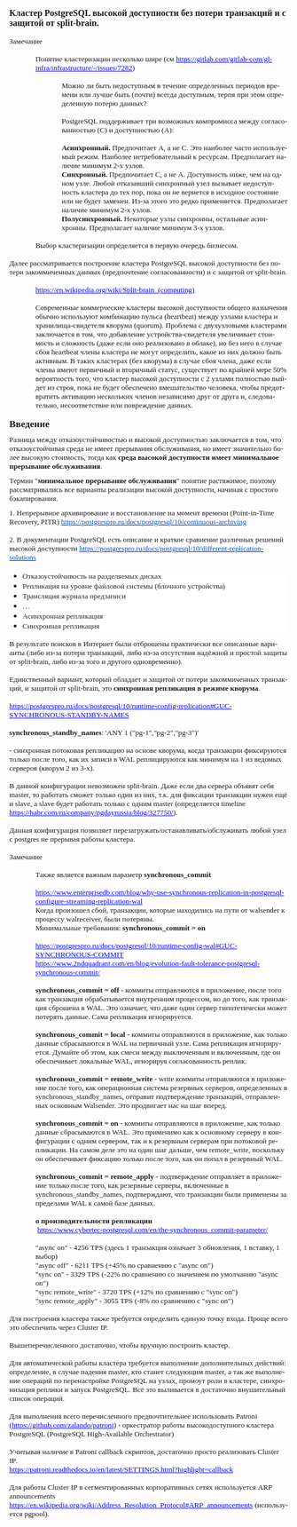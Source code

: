 <html xmlns:o="urn:schemas-microsoft-com:office:office"
xmlns:w="urn:schemas-microsoft-com:office:word"
xmlns="http://www.w3.org/TR/REC-html40">

<head>
<meta http-equiv=Content-Type content="text/html; charset=windows-1251">
<meta name=ProgId content=Word.Document>
<meta name=Generator content="Microsoft Word 11">
<meta name=Originator content="Microsoft Word 11">
<link rel=File-List
href="PostgreSQL%20-%20кластер%20высокой%20доступности.files/filelist.xml">
<title>Введение</title>
<!--[if gte mso 9]><xml>
 <o:DocumentProperties>
  <o:Author>Visitor</o:Author>
  <o:LastAuthor>Visitor</o:LastAuthor>
  <o:Revision>2</o:Revision>
  <o:TotalTime>206</o:TotalTime>
  <o:Created>2022-02-06T11:20:00Z</o:Created>
  <o:LastSaved>2022-02-06T11:20:00Z</o:LastSaved>
  <o:Pages>1</o:Pages>
  <o:Words>1331</o:Words>
  <o:Characters>7591</o:Characters>
  <o:Company>Home</o:Company>
  <o:Lines>63</o:Lines>
  <o:Paragraphs>17</o:Paragraphs>
  <o:CharactersWithSpaces>8905</o:CharactersWithSpaces>
  <o:Version>11.9999</o:Version>
 </o:DocumentProperties>
</xml><![endif]--><!--[if gte mso 9]><xml>
 <w:WordDocument>
  <w:PunctuationKerning/>
  <w:ValidateAgainstSchemas/>
  <w:SaveIfXMLInvalid>false</w:SaveIfXMLInvalid>
  <w:IgnoreMixedContent>false</w:IgnoreMixedContent>
  <w:AlwaysShowPlaceholderText>false</w:AlwaysShowPlaceholderText>
  <w:Compatibility>
   <w:BreakWrappedTables/>
   <w:SnapToGridInCell/>
   <w:WrapTextWithPunct/>
   <w:UseAsianBreakRules/>
   <w:DontGrowAutofit/>
  </w:Compatibility>
  <w:BrowserLevel>MicrosoftInternetExplorer4</w:BrowserLevel>
 </w:WordDocument>
</xml><![endif]--><!--[if gte mso 9]><xml>
 <w:LatentStyles DefLockedState="false" LatentStyleCount="156">
 </w:LatentStyles>
</xml><![endif]-->
<style>
<!--
 /* Font Definitions */
 @font-face
	{font-family:Wingdings;
	panose-1:5 0 0 0 0 0 0 0 0 0;
	mso-font-charset:2;
	mso-generic-font-family:auto;
	mso-font-pitch:variable;
	mso-font-signature:0 268435456 0 0 -2147483648 0;}
@font-face
	{font-family:Calibri;
	panose-1:2 15 5 2 2 2 4 3 2 4;
	mso-font-charset:204;
	mso-generic-font-family:swiss;
	mso-font-pitch:variable;
	mso-font-signature:-469745921 -1073732485 9 0 511 0;}
 /* Style Definitions */
 p.MsoNormal, li.MsoNormal, div.MsoNormal
	{mso-style-parent:"";
	margin:0cm;
	margin-bottom:.0001pt;
	mso-pagination:widow-orphan;
	font-size:12.0pt;
	font-family:"Times New Roman";
	mso-fareast-font-family:"Times New Roman";}
a:link, span.MsoHyperlink
	{color:blue;
	text-decoration:underline;
	text-underline:single;}
a:visited, span.MsoHyperlinkFollowed
	{color:purple;
	text-decoration:underline;
	text-underline:single;}
p
	{mso-margin-top-alt:auto;
	margin-right:0cm;
	mso-margin-bottom-alt:auto;
	margin-left:0cm;
	mso-pagination:widow-orphan;
	font-size:12.0pt;
	font-family:"Times New Roman";
	mso-fareast-font-family:"Times New Roman";}
span.term
	{mso-style-name:term;}
@page Section1
	{size:595.3pt 841.9pt;
	margin:2.0cm 42.55pt 2.0cm 42.55pt;
	mso-header-margin:35.45pt;
	mso-footer-margin:35.45pt;
	mso-paper-source:0;}
div.Section1
	{page:Section1;}
 /* List Definitions */
 @list l0
	{mso-list-id:441875705;
	mso-list-template-ids:-884460392;}
@list l0:level1
	{mso-level-number-format:bullet;
	mso-level-text:\F0B7;
	mso-level-tab-stop:36.0pt;
	mso-level-number-position:left;
	text-indent:-18.0pt;
	mso-ansi-font-size:10.0pt;
	font-family:Symbol;}
@list l0:level2
	{mso-level-number-format:bullet;
	mso-level-text:o;
	mso-level-tab-stop:72.0pt;
	mso-level-number-position:left;
	text-indent:-18.0pt;
	mso-ansi-font-size:10.0pt;
	font-family:"Courier New";
	mso-bidi-font-family:"Times New Roman";}
@list l1
	{mso-list-id:1472942653;
	mso-list-type:hybrid;
	mso-list-template-ids:2074783640 68747265 68747267 68747269 68747265 68747267 68747269 68747265 68747267 68747269;}
@list l1:level1
	{mso-level-number-format:bullet;
	mso-level-text:\F0B7;
	mso-level-tab-stop:36.0pt;
	mso-level-number-position:left;
	text-indent:-18.0pt;
	font-family:Symbol;}
ol
	{margin-bottom:0cm;}
ul
	{margin-bottom:0cm;}
-->
</style>
<!--[if gte mso 10]>
<style>
 /* Style Definitions */
 table.MsoNormalTable
	{mso-style-name:"Обычная таблица";
	mso-tstyle-rowband-size:0;
	mso-tstyle-colband-size:0;
	mso-style-noshow:yes;
	mso-style-parent:"";
	mso-padding-alt:0cm 5.4pt 0cm 5.4pt;
	mso-para-margin:0cm;
	mso-para-margin-bottom:.0001pt;
	mso-pagination:widow-orphan;
	font-size:10.0pt;
	font-family:"Times New Roman";
	mso-ansi-language:#0400;
	mso-fareast-language:#0400;
	mso-bidi-language:#0400;}
</style>
<![endif]-->
</head>

<body lang=RU link=blue vlink=purple style='tab-interval:35.4pt'>

<div class=Section1>

<p class=MsoNormal><b style='mso-bidi-font-weight:normal'><span
style='mso-bidi-font-size:10.0pt;font-family:Calibri'>Кластер PostgreSQL
высокой доступности без потери транзакций и с защитой от split-brain.<o:p></o:p></span></b></p>

<p class=MsoNormal><span style='font-size:10.0pt;font-family:Calibri'><o:p>&nbsp;</o:p></span></p>

<p class=MsoNormal><span style='font-size:10.0pt;font-family:Calibri'>Замечание<o:p></o:p></span></p>

<p class=MsoNormal style='margin-left:35.4pt'><span style='font-size:10.0pt;
font-family:Calibri'><o:p>&nbsp;</o:p></span></p>

<p class=MsoNormal style='margin-left:35.4pt'><span style='font-size:10.0pt;
font-family:Calibri'>Понятие кластеризации несколько шире (см <a
href="https://gitlab.com/gitlab-com/gl-infra/infrastructure/-/issues/7282">https://gitlab.com/gitlab-com/gl-infra/infrastructure/-/issues/7282</a>)</span><span
lang=EN-US style='font-size:10.0pt;font-family:Calibri;mso-ansi-language:EN-US'><o:p></o:p></span></p>

<p class=MsoNormal style='margin-left:35.4pt'><span lang=EN-US
style='font-size:10.0pt;font-family:Calibri;mso-ansi-language:EN-US'><o:p>&nbsp;</o:p></span></p>

<p class=MsoNormal style='margin-left:70.8pt'><span style='font-size:10.0pt;
font-family:Calibri'>Можно ли быть недоступным в течение определенных периодов
времени или лучше быть (почти) всегда доступным, терпя при этом определенную
потерю данных?<o:p></o:p></span></p>

<p class=MsoNormal style='margin-left:70.8pt'><span style='font-size:10.0pt;
font-family:Calibri'><o:p>&nbsp;</o:p></span></p>

<p class=MsoNormal style='margin-left:70.8pt'><span style='font-size:10.0pt;
font-family:Calibri'>PostgreSQL поддерживает три возможных компромисса между
согласованностью (C) и доступностью (A):<o:p></o:p></span></p>

<p class=MsoNormal style='margin-left:70.8pt'><span style='font-size:10.0pt;
font-family:Calibri'><o:p>&nbsp;</o:p></span></p>

<p class=MsoNormal style='margin-left:70.8pt'><b style='mso-bidi-font-weight:
normal'><span style='font-size:10.0pt;font-family:Calibri'>Асинхронный.</span></b><span
style='font-size:10.0pt;font-family:Calibri'> Предпочитает </span><span
lang=EN-US style='font-size:10.0pt;font-family:Calibri;mso-ansi-language:EN-US'>A</span><span
style='font-size:10.0pt;font-family:Calibri'>, а не </span><span lang=EN-US
style='font-size:10.0pt;font-family:Calibri;mso-ansi-language:EN-US'>C</span><span
style='font-size:10.0pt;font-family:Calibri'>. Это наиболее часто используемый
режим. Наиболее нетребовательный к ресурсам. Предполагает наличие минимум 2-х
узлов.<o:p></o:p></span></p>

<p class=MsoNormal style='margin-left:70.8pt'><b style='mso-bidi-font-weight:
normal'><span style='font-size:10.0pt;font-family:Calibri'>Синхронный.</span></b><span
style='font-size:10.0pt;font-family:Calibri'> Предпочитает </span><span
lang=EN-US style='font-size:10.0pt;font-family:Calibri;mso-ansi-language:EN-US'>C</span><span
style='font-size:10.0pt;font-family:Calibri'>, а не </span><span lang=EN-US
style='font-size:10.0pt;font-family:Calibri;mso-ansi-language:EN-US'>A</span><span
style='font-size:10.0pt;font-family:Calibri'>. Доступность ниже, чем на одном узле.
Любой отказавший синхронный узел вызывает недоступность кластера до тех пор,
пока он не вернется в исходное состояние или не будет заменен. Из-за этого это
редко применяется. Предполагает наличие минимум 2-х узлов.<o:p></o:p></span></p>

<p class=MsoNormal style='margin-left:70.8pt'><b style='mso-bidi-font-weight:
normal'><span style='font-size:10.0pt;font-family:Calibri'>Полусинхронный.</span></b><span
style='font-size:10.0pt;font-family:Calibri'> Некоторые узлы синхронны,
остальные асинхронны. Предполагает наличие минимум 3-х узлов.<o:p></o:p></span></p>

<p class=MsoNormal style='margin-left:35.4pt'><span style='font-size:10.0pt;
font-family:Calibri'><o:p>&nbsp;</o:p></span></p>

<p class=MsoNormal style='margin-left:35.4pt'><span style='font-size:10.0pt;
font-family:Calibri'>Выбор кластеризации определяется в первую очередь
бизнесом.<o:p></o:p></span></p>

<p class=MsoNormal style='margin-left:35.4pt'><span style='font-size:10.0pt;
font-family:Calibri'><o:p>&nbsp;</o:p></span></p>

<p class=MsoNormal><span style='font-size:10.0pt;font-family:Calibri'>Далее
рассматривается построение кластера PostgreSQL высокой доступности без потери
закоммиченных данных (предпочтение согласованности) и с защитой от split-brain.<o:p></o:p></span></p>

<p class=MsoNormal><span style='font-size:10.0pt;font-family:Calibri'><o:p>&nbsp;</o:p></span></p>

<p class=MsoNormal style='margin-left:35.4pt'><span lang=EN-US
style='font-size:10.0pt;font-family:Calibri;mso-ansi-language:EN-US'><a
href="https://en.wikipedia.org/wiki/Split-brain_(computing)">https://en.wikipedia.org/wiki/Split-brain_(computing)</a><o:p></o:p></span></p>

<p class=MsoNormal style='margin-left:35.4pt'><span lang=EN-US
style='font-size:10.0pt;font-family:Calibri;mso-ansi-language:EN-US'><o:p>&nbsp;</o:p></span></p>

<p class=MsoNormal style='margin-left:35.4pt'><span style='font-size:10.0pt;
font-family:Calibri'>Современные коммерческие кластеры высокой доступности
общего назначения обычно используют комбинацию пульса (heartbeat) между узлами
кластера и хранилища-свидетеля кворума (</span><span lang=EN-US
style='font-size:10.0pt;font-family:Calibri;mso-ansi-language:EN-US'>quorum</span><span
style='font-size:10.0pt;font-family:Calibri'>). Проблема с двухузловыми
кластерами заключается в том, что добавление устройства-свидетеля увеличивает
стоимость и сложность (даже если оно реализовано в облаке), но без него в
случае сбоя heartbeat члены кластера не могут определить, какое из них должно
быть активным. В таких кластерах (без кворума) в случае сбоя члена, даже если
члены имеют первичный и вторичный статус, существует по крайней мере 50%
вероятность того, что кластер высокой доступности с 2 узлами полностью выйдет
из строя, пока не будет обеспечено вмешательство человека, чтобы предотвратить
активацию нескольких членов независимо друг от друга и, следовательно, несоответствие
или повреждение данных.<o:p></o:p></span></p>

<p class=MsoNormal><span style='font-size:10.0pt;font-family:Calibri'><o:p>&nbsp;</o:p></span></p>

<p class=MsoNormal><b style='mso-bidi-font-weight:normal'><span
style='font-size:13.0pt;mso-bidi-font-size:10.0pt;font-family:Calibri'>Введение<o:p></o:p></span></b></p>

<p style='margin-top:7.5pt;margin-right:0cm;margin-bottom:0cm;margin-left:0cm;
margin-bottom:.0001pt'><span style='font-size:10.0pt;font-family:Calibri'>Разница
между отказоустойчивостью и высокой доступностью заключается в том, что
отказоустойчивая среда не имеет прерывания обслуживания, но имеет значительно
более высокую стоимость, тогда как&nbsp;<strong><span style='font-family:Calibri'>среда
высокой доступности имеет минимальное прерывание обслуживания</span></strong>.<o:p></o:p></span></p>

<p style='margin-top:7.5pt;margin-right:0cm;margin-bottom:0cm;margin-left:0cm;
margin-bottom:.0001pt'><span style='font-size:10.0pt;font-family:Calibri'>Термин
&quot;<strong><span style='font-family:Calibri'>минимальное прерывание
обслуживания</span></strong>&quot; понятие растяжимое, поэтому рассматривались
все варианты реализации высокой доступности, начиная с простого бэкапирования.<o:p></o:p></span></p>

<p style='margin-top:7.5pt;margin-right:0cm;margin-bottom:0cm;margin-left:0cm;
margin-bottom:.0001pt'><span style='font-size:10.0pt;font-family:Calibri'>1.&nbsp;Непрерывное
архивирование и восстановление на момент времени (Point-in-Time Recovery,
PITR)&nbsp;<a
href="https://postgrespro.ru/docs/postgresql/10/continuous-archiving"><span
style='color:#0052CC'>https://postgrespro.ru/docs/postgresql/10/continuous-archiving</span></a><o:p></o:p></span></p>

<p class=MsoNormal><span style='font-size:10.0pt;font-family:Calibri'><o:p>&nbsp;</o:p></span></p>

<p class=MsoNormal><span style='font-size:10.0pt;font-family:Calibri'>2.&nbsp;В
документации PostgreSQL есть описание и краткое сравнение&nbsp;различных
решений высокой доступности&nbsp;<a
href="https://postgrespro.ru/docs/postgresql/10/different-replication-solutions"><span
style='color:#0052CC'>https://postgrespro.ru/docs/postgresql/10/different-replication-solutions</span></a><o:p></o:p></span></p>

<p class=MsoNormal><span style='font-size:10.0pt;font-family:Calibri'><o:p>&nbsp;</o:p></span></p>

<ul style='margin-top:0cm' type=disc>
 <li class=MsoNormal style='color:#212529;mso-list:l1 level1 lfo2;tab-stops:
     list 36.0pt;background:white'><span class=term><span style='font-size:
     10.0pt;font-family:Calibri'>Отказоустойчивость на разделяемых дисках</span></span><span
     style='font-size:10.0pt;font-family:Calibri'><o:p></o:p></span></li>
 <li class=MsoNormal style='color:#212529;mso-list:l1 level1 lfo2;tab-stops:
     list 36.0pt;background:white'><span class=term><span style='font-size:
     10.0pt;font-family:Calibri'>Репликация на уровне файловой системы (блочного
     устройства)</span></span><span style='font-size:10.0pt;font-family:Calibri'><o:p></o:p></span></li>
 <li class=MsoNormal style='color:#212529;mso-list:l1 level1 lfo2;tab-stops:
     list 36.0pt;background:white'><span class=term><span style='font-size:
     10.0pt;font-family:Calibri'>Трансляция</span></span><span class=term><span
     style='font-size:10.0pt;font-family:Calibri;mso-ansi-language:EN-US'> </span></span><span
     class=term><span style='font-size:10.0pt;font-family:Calibri'>журнала</span></span><span
     class=term><span style='font-size:10.0pt;font-family:Calibri;mso-ansi-language:
     EN-US'> </span></span><span class=term><span style='font-size:10.0pt;
     font-family:Calibri'>предзаписи</span></span><span lang=EN-US
     style='font-size:10.0pt;font-family:Calibri;mso-ansi-language:EN-US'><o:p></o:p></span></li>
 <li class=MsoNormal style='color:#212529;mso-list:l1 level1 lfo2;tab-stops:
     list 36.0pt;background:white'><span class=term><span lang=EN-US
     style='font-size:10.0pt;font-family:Calibri;mso-ansi-language:EN-US'>…</span></span><span
     lang=EN-US style='font-size:10.0pt;font-family:Calibri;mso-ansi-language:
     EN-US'><o:p></o:p></span></li>
 <li class=MsoNormal style='color:#212529;mso-list:l1 level1 lfo2;tab-stops:
     list 36.0pt;background:white'><span class=term><span style='font-size:
     10.0pt;font-family:Calibri'>Асинхронная</span></span><span class=term><span
     style='font-size:10.0pt;font-family:Calibri;mso-ansi-language:EN-US'> </span></span><span
     class=term><span style='font-size:10.0pt;font-family:Calibri'>репликация</span></span><span
     lang=EN-US style='font-size:10.0pt;font-family:Calibri;mso-ansi-language:
     EN-US'><o:p></o:p></span></li>
 <li class=MsoNormal style='color:#212529;mso-list:l1 level1 lfo2;tab-stops:
     list 36.0pt;background:white'><span class=term><span style='font-size:
     10.0pt;font-family:Calibri'>Синхронная</span></span><span class=term><span
     style='font-size:10.0pt;font-family:Calibri;mso-ansi-language:EN-US'> </span></span><span
     class=term><span style='font-size:10.0pt;font-family:Calibri'>репликация</span></span><span
     lang=EN-US style='font-size:10.0pt;font-family:Calibri;mso-ansi-language:
     EN-US'><o:p></o:p></span></li>
</ul>

<p class=MsoNormal><span lang=EN-US style='font-size:10.0pt;font-family:Calibri;
mso-ansi-language:EN-US'><o:p>&nbsp;</o:p></span></p>

<p class=MsoNormal><span style='font-size:10.0pt;font-family:Calibri'>В
результате поисков в Интернет были отброшены практически все описанные варианты
(либо из-за потери транзакций, либо из-за отсутствия надёжной и простой защиты
от split-brain, либо из-за того и другого одновременно).<o:p></o:p></span></p>

<p class=MsoNormal><span style='font-size:10.0pt;font-family:Calibri'><o:p>&nbsp;</o:p></span></p>

<p class=MsoNormal><span style='font-size:10.0pt;font-family:Calibri'>Единственный
вариант, который обладает и защитой от потери закоммиченных транзакций, и
защитой от split-brain, это <b style='mso-bidi-font-weight:normal'>синхронная
репликация в режиме кворума</b>.<o:p></o:p></span></p>

<p class=MsoNormal><span style='font-size:10.0pt;font-family:Calibri'><o:p>&nbsp;</o:p></span></p>

<p class=MsoNormal><span style='font-size:10.0pt;font-family:Calibri'><a
href="https://postgrespro.ru/docs/postgresql/10/runtime-config-replication#GUC-SYNCHRONOUS-STANDBY-NAMES">https://postgrespro.ru/docs/postgresql/10/runtime-config-replication#GUC-SYNCHRONOUS-STANDBY-NAMES</a><o:p></o:p></span></p>

<p class=MsoNormal><span style='font-size:10.0pt;font-family:Calibri'><o:p>&nbsp;</o:p></span></p>

<p class=MsoNormal><b style='mso-bidi-font-weight:normal'><span lang=EN-US
style='font-size:10.0pt;font-family:Calibri;mso-ansi-language:EN-US'>synchronous_standby_names</span></b><span
lang=EN-US style='font-size:10.0pt;font-family:Calibri;mso-ansi-language:EN-US'>:
'ANY 1 (&quot;pg-1&quot;,&quot;pg-2&quot;,&quot;pg-3&quot;)'<o:p></o:p></span></p>

<p class=MsoNormal><span lang=EN-US style='font-size:10.0pt;font-family:Calibri;
mso-ansi-language:EN-US'><o:p>&nbsp;</o:p></span></p>

<p class=MsoNormal><span style='font-size:10.0pt;font-family:Calibri'>- синхронная
потоковая репликацию на основе кворума, когда транзакции фиксируются только
после того, как их записи в WAL реплицируются как минимум на 1 из ведомых
серверов (кворум 2 из 3-х).<o:p></o:p></span></p>

<p class=MsoNormal><span style='font-size:10.0pt;font-family:Calibri'><o:p>&nbsp;</o:p></span></p>

<p class=MsoNormal><span style='font-size:10.0pt;font-family:Calibri'>В данной
конфигурации невозможен split-brain. Даже если два сервера объявят себя master,
то работать сможет только один из них, т.к. для фиксации транзакции нужен ещё и
slave, а slave будет работать только с одним master (определяется timeline <a
href="https://habr.com/ru/company/pgdayrussia/blog/327750/">https://habr.com/ru/company/pgdayrussia/blog/327750/</a>).<o:p></o:p></span></p>

<p class=MsoNormal><span style='font-size:10.0pt;font-family:Calibri'><o:p>&nbsp;</o:p></span></p>

<p class=MsoNormal><span style='font-size:10.0pt;font-family:Calibri'>Данная
конфигурация позволяет перезагружать/останавливать/обслуживать любой узел с postgres
не прерывая работы кластера.<o:p></o:p></span></p>

<p class=MsoNormal><span style='font-size:10.0pt;font-family:Calibri'><o:p>&nbsp;</o:p></span></p>

<p class=MsoNormal><span style='font-size:10.0pt;font-family:Calibri'>Замечание<o:p></o:p></span></p>

<p class=MsoNormal><span style='font-size:10.0pt;font-family:Calibri'><o:p>&nbsp;</o:p></span></p>

<p class=MsoNormal style='margin-left:35.4pt'><span style='font-size:10.0pt;
font-family:Calibri'>Также является важным параметр <b style='mso-bidi-font-weight:
normal'>synchronous_commit<o:p></o:p></b></span></p>

<p class=MsoNormal style='margin-left:35.4pt'><span style='font-size:10.0pt;
font-family:Calibri'><o:p>&nbsp;</o:p></span></p>

<p class=MsoNormal style='margin-left:35.4pt'><span style='font-size:10.0pt;
font-family:Calibri'><a
href="https://www.enterprisedb.com/blog/why-use-synchronous-replication-in-postgresql-configure-streaming-replication-wal">https://www.enterprisedb.com/blog/why-use-synchronous-replication-in-postgresql-configure-streaming-replication-wal</a><o:p></o:p></span></p>

<p class=MsoNormal style='margin-left:35.4pt'><span style='font-size:10.0pt;
font-family:Calibri'>Когда произошел сбой, транзакции, которые находились на
пути от walsender к процессу walreceiver, были потеряны.<o:p></o:p></span></p>

<p class=MsoNormal style='margin-left:35.4pt'><span style='font-size:10.0pt;
font-family:Calibri'>Минимальные требования: <b style='mso-bidi-font-weight:
normal'>synchronous_commit = on</b><o:p></o:p></span></p>

<p class=MsoNormal><span style='font-size:10.0pt;font-family:Calibri'><o:p>&nbsp;</o:p></span></p>

<p class=MsoNormal style='margin-left:35.4pt'><span style='font-size:10.0pt;
font-family:Calibri'><a
href="https://postgrespro.ru/docs/postgresql/10/runtime-config-wal#GUC-SYNCHRONOUS-COMMIT">https://postgrespro.ru/docs/postgresql/10/runtime-config-wal#GUC-SYNCHRONOUS-COMMIT</a><o:p></o:p></span></p>

<p class=MsoNormal style='margin-left:35.4pt'><span style='font-size:10.0pt;
font-family:Calibri'><a
href="https://www.2ndquadrant.com/en/blog/evolution-fault-tolerance-postgresql-synchronous-commit/">https://www.2ndquadrant.com/en/blog/evolution-fault-tolerance-postgresql-synchronous-commit/</a><o:p></o:p></span></p>

<p class=MsoNormal style='margin-left:35.4pt'><span style='font-size:10.0pt;
font-family:Calibri'><o:p>&nbsp;</o:p></span></p>

<p class=MsoNormal style='margin-left:35.4pt'><b style='mso-bidi-font-weight:
normal'><span style='font-size:10.0pt;font-family:Calibri'>synchronous_commit =
off</span></b><span style='font-size:10.0pt;font-family:Calibri'> - коммиты
отправляются в приложение, после того как транзакция обрабатывается внутренним
процессом, но до того, как транзакция сброшена в WAL. Это означает, что даже
один сервер гипотетически может потерять данные. Сама репликация игнорируется.<o:p></o:p></span></p>

<p class=MsoNormal style='margin-left:35.4pt'><span style='font-size:10.0pt;
font-family:Calibri'><o:p>&nbsp;</o:p></span></p>

<p class=MsoNormal style='margin-left:35.4pt'><b style='mso-bidi-font-weight:
normal'><span style='font-size:10.0pt;font-family:Calibri'>synchronous_commit =
local</span></b><span style='font-size:10.0pt;font-family:Calibri'> - коммиты
отправляются в приложение, как только данные сбрасываются в WAL на первичный
узле. Сама репликация игнорируется. Думайте об этом, как смеси между
выключенным и включенным, где он обеспечивает локальные WAL, игнорируя согласованность
реплик.<o:p></o:p></span></p>

<p class=MsoNormal style='margin-left:35.4pt'><span style='font-size:10.0pt;
font-family:Calibri'><o:p>&nbsp;</o:p></span></p>

<p class=MsoNormal style='margin-left:35.4pt'><b style='mso-bidi-font-weight:
normal'><span style='font-size:10.0pt;font-family:Calibri'>synchronous_commit =
remote_write</span></b><span style='font-size:10.0pt;font-family:Calibri'> -
write коммиты отправляются в приложение после того, как операционная система
резервных серверов, определенных в synchronous_standby_names, отправит
подтверждение транзакций, отправленных основным Walsender. Это продвигает нас
на шаг вперед.<o:p></o:p></span></p>

<p class=MsoNormal style='margin-left:35.4pt'><span style='font-size:10.0pt;
font-family:Calibri'><o:p>&nbsp;</o:p></span></p>

<p class=MsoNormal style='margin-left:35.4pt'><b style='mso-bidi-font-weight:
normal'><span style='font-size:10.0pt;font-family:Calibri'>synchronous_commit =
on</span></b><span style='font-size:10.0pt;font-family:Calibri'> - коммиты
отправляются в приложение, как только данные сбрасываются в WAL. Это применимо
как к основному серверу в конфигурации с одним сервером, так и к резервным
серверам при потоковой репликации. На самом деле это на один шаг дальше, чем
remote_write, поскольку он обеспечивает фиксацию только после того, как он
попал в резервный WAL.<o:p></o:p></span></p>

<p class=MsoNormal style='margin-left:35.4pt'><span style='font-size:10.0pt;
font-family:Calibri'><o:p>&nbsp;</o:p></span></p>

<p class=MsoNormal style='margin-left:35.4pt'><b style='mso-bidi-font-weight:
normal'><span style='font-size:10.0pt;font-family:Calibri'>synchronous_commit =
remote_apply</span></b><span style='font-size:10.0pt;font-family:Calibri'> -
подтверждение отправляет в приложение только после того, как резервные серверы,
включенные в synchronous_standby_names, подтверждают, что транзакции были
применены за пределами WAL к самой базе данных.<o:p></o:p></span></p>

<p class=MsoNormal><span style='font-size:10.0pt;font-family:Calibri'><o:p>&nbsp;</o:p></span></p>

<p class=MsoNormal style='margin-left:35.4pt'><b style='mso-bidi-font-weight:
normal'><span style='font-size:10.0pt;font-family:Calibri'>о производительности
репликации<o:p></o:p></span></b></p>

<p class=MsoNormal style='margin-left:35.4pt'><span style='font-size:10.0pt;
font-family:Calibri'><span style='mso-spacerun:yes'> </span><a
href="https://www.cybertec-postgresql.com/en/the-synchronous_commit-parameter/">https://www.cybertec-postgresql.com/en/the-synchronous_commit-parameter/</a><o:p></o:p></span></p>

<p class=MsoNormal style='margin-left:35.4pt'><span style='font-size:10.0pt;
font-family:Calibri'><o:p>&nbsp;</o:p></span></p>

<p class=MsoNormal style='margin-left:35.4pt'><span style='font-size:10.0pt;
font-family:Calibri'>&quot;</span><span lang=EN-US style='font-size:10.0pt;
font-family:Calibri;mso-ansi-language:EN-US'>async</span><span lang=EN-US
style='font-size:10.0pt;font-family:Calibri'> </span><span lang=EN-US
style='font-size:10.0pt;font-family:Calibri;mso-ansi-language:EN-US'>on</span><span
style='font-size:10.0pt;font-family:Calibri'>&quot; - 4256 </span><span
lang=EN-US style='font-size:10.0pt;font-family:Calibri;mso-ansi-language:EN-US'>TPS</span><span
style='font-size:10.0pt;font-family:Calibri'> (здесь 1 транзакция означает 3
обновления, 1 вставку, 1 выбор)<o:p></o:p></span></p>

<p class=MsoNormal style='margin-left:35.4pt'><span style='font-size:10.0pt;
font-family:Calibri'>&quot;</span><span lang=EN-US style='font-size:10.0pt;
font-family:Calibri;mso-ansi-language:EN-US'>async</span><span lang=EN-US
style='font-size:10.0pt;font-family:Calibri'> </span><span lang=EN-US
style='font-size:10.0pt;font-family:Calibri;mso-ansi-language:EN-US'>off</span><span
style='font-size:10.0pt;font-family:Calibri'>&quot; - 6211 </span><span
lang=EN-US style='font-size:10.0pt;font-family:Calibri;mso-ansi-language:EN-US'>TPS</span><span
style='font-size:10.0pt;font-family:Calibri'> (+45% по сравнению с &quot;</span><span
lang=EN-US style='font-size:10.0pt;font-family:Calibri;mso-ansi-language:EN-US'>async</span><span
lang=EN-US style='font-size:10.0pt;font-family:Calibri'> </span><span
lang=EN-US style='font-size:10.0pt;font-family:Calibri;mso-ansi-language:EN-US'>on</span><span
style='font-size:10.0pt;font-family:Calibri'>&quot;)<o:p></o:p></span></p>

<p class=MsoNormal style='margin-left:35.4pt'><span style='font-size:10.0pt;
font-family:Calibri'>&quot;</span><span lang=EN-US style='font-size:10.0pt;
font-family:Calibri;mso-ansi-language:EN-US'>sync</span><span lang=EN-US
style='font-size:10.0pt;font-family:Calibri'> </span><span lang=EN-US
style='font-size:10.0pt;font-family:Calibri;mso-ansi-language:EN-US'>on</span><span
style='font-size:10.0pt;font-family:Calibri'>&quot; - 3329 </span><span
lang=EN-US style='font-size:10.0pt;font-family:Calibri;mso-ansi-language:EN-US'>TPS</span><span
style='font-size:10.0pt;font-family:Calibri'> (-22% по сравнению со значением
по умолчанию </span><span lang=EN-US style='font-size:10.0pt;font-family:Calibri;
mso-ansi-language:EN-US'>&quot;async on&quot;)<o:p></o:p></span></p>

<p class=MsoNormal style='margin-left:35.4pt'><span lang=EN-US
style='font-size:10.0pt;font-family:Calibri;mso-ansi-language:EN-US'>&quot;sync
remote_write&quot; - 3720 TPS (+12% по сравнению с &quot;sync on&quot;)<o:p></o:p></span></p>

<p class=MsoNormal style='margin-left:35.4pt'><span lang=EN-US
style='font-size:10.0pt;font-family:Calibri;mso-ansi-language:EN-US'>&quot;sync
remote_apply&quot; - 3055 TPS (-8% по сравнению с &quot;sync on&quot;)<o:p></o:p></span></p>

<p class=MsoNormal><span lang=EN-US style='font-size:10.0pt;font-family:Calibri;
mso-ansi-language:EN-US'><o:p>&nbsp;</o:p></span></p>

<p class=MsoNormal><span style='font-size:10.0pt;font-family:Calibri'>Для
построения кластера также требуется определить единую точку входа. Проще всего
это обеспечить через </span><span lang=EN-US style='font-size:10.0pt;
font-family:Calibri;mso-ansi-language:EN-US'>Cluster</span><span lang=EN-US
style='font-size:10.0pt;font-family:Calibri'> </span><span style='font-size:
10.0pt;font-family:Calibri'>IP.<o:p></o:p></span></p>

<p class=MsoNormal><span lang=EN-US style='font-size:10.0pt;font-family:Calibri;
mso-ansi-language:EN-US'><o:p>&nbsp;</o:p></span></p>

<p class=MsoNormal><span style='font-size:10.0pt;font-family:Calibri'>Вышеперечисленного
достаточно, чтобы вручную построить кластер.<o:p></o:p></span></p>

<p class=MsoNormal><span style='font-size:10.0pt;font-family:Calibri'><o:p>&nbsp;</o:p></span></p>

<p class=MsoNormal><span style='font-size:10.0pt;font-family:Calibri'>Для
автоматической работы кластера требуется выполнение дополнительных действий: определение,
в случае падения master, кто станет следующим master, а так же выполнение
операций по перенастройке PostgreSQL на узлах, промоут роли в кластере,
синхронизация реплики и запуск PostgreSQL. Всё это выливается в достаточно
внушительный список операций.<o:p></o:p></span></p>

<p class=MsoNormal><span style='font-size:10.0pt;font-family:Calibri'><o:p>&nbsp;</o:p></span></p>

<p class=MsoNormal><span style='font-size:10.0pt;font-family:Calibri'>Для выполнения
всего перечисленного предпочтительнее использовать </span><span lang=EN-US
style='font-size:10.0pt;font-family:Calibri;mso-ansi-language:EN-US'>Patroni</span><span
lang=EN-US style='font-size:10.0pt;font-family:Calibri'> </span><span
style='font-size:10.0pt;font-family:Calibri'>(<a
href="https://github.com/zalando/patroni">https://github.com/zalando/patroni</a>)
- оркестратор работы высокодоступного кластера PostgreSQL (</span><span
lang=EN-US style='font-size:10.0pt;font-family:Calibri;mso-ansi-language:EN-US'>PostgreSQL</span><span
lang=EN-US style='font-size:10.0pt;font-family:Calibri'> </span><span
lang=EN-US style='font-size:10.0pt;font-family:Calibri;mso-ansi-language:EN-US'>High</span><span
style='font-size:10.0pt;font-family:Calibri'>-</span><span lang=EN-US
style='font-size:10.0pt;font-family:Calibri;mso-ansi-language:EN-US'>Available</span><span
lang=EN-US style='font-size:10.0pt;font-family:Calibri'> </span><span
style='font-size:10.0pt;font-family:Calibri'>O</span><span lang=EN-US
style='font-size:10.0pt;font-family:Calibri;mso-ansi-language:EN-US'>rchestrator</span><span
style='font-size:10.0pt;font-family:Calibri'>)<o:p></o:p></span></p>

<p class=MsoNormal><span style='font-size:10.0pt;font-family:Calibri'><o:p>&nbsp;</o:p></span></p>

<p class=MsoNormal><span style='font-size:10.0pt;font-family:Calibri'>Учитывая
наличие в Patroni callback скриптов, достаточно просто реализовать </span><span
lang=EN-US style='font-size:10.0pt;font-family:Calibri;mso-ansi-language:EN-US'>Cluster</span><span
lang=EN-US style='font-size:10.0pt;font-family:Calibri'> </span><span
lang=EN-US style='font-size:10.0pt;font-family:Calibri;mso-ansi-language:EN-US'>IP</span><span
style='font-size:10.0pt;font-family:Calibri'>.<o:p></o:p></span></p>

<p class=MsoNormal><span style='font-size:10.0pt;font-family:Calibri'><a
href="https://patroni.readthedocs.io/en/latest/SETTINGS.html?highlight=callback">https://patroni.readthedocs.io/en/latest/SETTINGS.html?highlight=callback</a><o:p></o:p></span></p>

<p class=MsoNormal><span style='font-size:10.0pt;font-family:Calibri'><o:p>&nbsp;</o:p></span></p>

<p class=MsoNormal><span style='font-size:10.0pt;font-family:Calibri'>Для работы
</span><span lang=EN-US style='font-size:10.0pt;font-family:Calibri;mso-ansi-language:
EN-US'>C</span><span style='font-size:10.0pt;font-family:Calibri'>luster </span><span
lang=EN-US style='font-size:10.0pt;font-family:Calibri;mso-ansi-language:EN-US'>IP</span><span
style='font-size:10.0pt;font-family:Calibri'> в сегментированных корпоративных сетях
используется ARP </span><span lang=EN-US style='font-size:10.0pt;font-family:
Calibri;mso-ansi-language:EN-US'>a</span><span style='font-size:10.0pt;
font-family:Calibri'>nnouncements <a
href="https://en.wikipedia.org/wiki/Address_Resolution_Protocol#ARP_announcements">https://en.wikipedia.org/wiki/Address_Resolution_Protocol#ARP_announcements</a>
(используется pgpool).<o:p></o:p></span></p>

<p class=MsoNormal><span style='font-size:10.0pt;font-family:Calibri'><o:p>&nbsp;</o:p></span></p>

<p class=MsoNormal><span style='font-size:10.0pt;font-family:Calibri'><o:p>&nbsp;</o:p></span></p>

</div>

</body>

</html>
